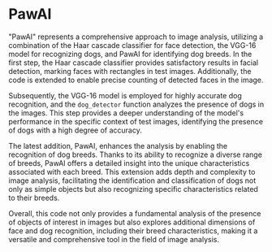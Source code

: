 # PawAI

"PawAI" represents a comprehensive approach to image analysis, utilizing a combination of the Haar cascade classifier for face detection, the VGG-16 model for recognizing dogs, and PawAI for identifying dog breeds. In the first step, the Haar cascade classifier provides satisfactory results in facial detection, marking faces with rectangles in test images. Additionally, the code is extended to enable precise counting of detected faces in the image.

Subsequently, the VGG-16 model is employed for highly accurate dog recognition, and the `dog_detector` function analyzes the presence of dogs in the images. This step provides a deeper understanding of the model's performance in the specific context of test images, identifying the presence of dogs with a high degree of accuracy.

The latest addition, PawAI, enhances the analysis by enabling the recognition of dog breeds. Thanks to its ability to recognize a diverse range of breeds, PawAI offers a detailed insight into the unique characteristics associated with each breed. This extension adds depth and complexity to image analysis, facilitating the identification and classification of dogs not only as simple objects but also recognizing specific characteristics related to their breeds.

Overall, this code not only provides a fundamental analysis of the presence of objects of interest in images but also explores additional dimensions of face and dog recognition, including their breed characteristics, making it a versatile and comprehensive tool in the field of image analysis.
